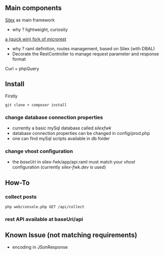 ## Main components
[Silex](http://silex.sensiolabs.org/) as main framework
* why ? lightweight, curiosity

[a (quick win) fork of microrest](https://github.com/scottie34/microrest.php)
* why ? raml definition, routes management, based on Silex (with DBAL)
* Decorate the RestController to manage request parameter and response format

Curl + phpQuery

## Install
Firstly
```
git clone + composer install
```

### change database connection properties
* currently a basic mySql database called *silexfwk* 
* database connection properties can be changed in config/prod.php
* one can find mySql scripts available in db folder

### change vhost configuration
* the *baseUri* in silex-fwk/app/api.raml must match your *vhost* configuration (currently *silex-fwk.dev* is used)

## How-To
### collect posts
```
php web/console.php GET /api/collect
```
### rest API available at baseUri/api 
    

## Known Issue (not matching requirements)
* encoding in JSonResponse
